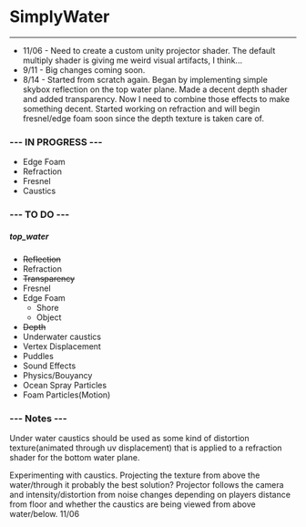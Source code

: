 # SimplyWater
-------------
+ 11/06 - Need to create a custom unity projector shader. The default multiply shader is giving me weird visual artifacts, I think...
+ 9/11 - Big changes coming soon.
+ 8/14 - Started from scratch again. Began by implementing simple skybox reflection on the top water plane. Made a decent depth shader and added transparency. Now I need to combine those effects to make something decent. Started working on refraction and will begin fresnel/edge foam soon since the depth texture is taken care of. 

### --- IN PROGRESS ---
+ Edge Foam
+ Refraction
+ Fresnel
+ Caustics

### --- TO DO ---

##### top_water
+ ~~Reflection~~
+ Refraction
+ ~~Transparency~~
+ Fresnel
+ Edge Foam
    + Shore
    + Object
+ ~~Depth~~
+ Underwater caustics
+ Vertex Displacement
+ Puddles
+ Sound Effects
+ Physics/Bouyancy
+ Ocean Spray Particles
+ Foam Particles(Motion)

### --- Notes ---
Under water caustics should be used as some kind of distortion texture(animated through uv displacement) that is applied to a refraction shader for the bottom water plane.

Experimenting with caustics. Projecting the texture from above the water/through it probably the best solution? Projector follows the camera and intensity/distortion from noise changes depending on players distance from floor and whether the caustics are being viewed from above water/below. 11/06
